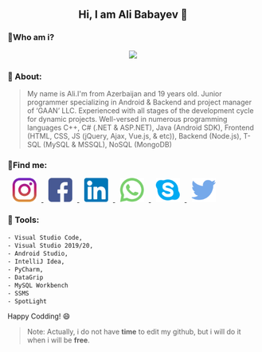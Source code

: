 ## <center> Hi, I am Ali Babayev :hugs: </center>

### :mag_right:Who am i?
<center>
<img src="https://media.giphy.com/media/QHE5gWI0QjqF2/giphy.gif">
</center>

### :rocket: About:
>My name is Ali.I'm from Azerbaijan and 19 years old. Junior programmer specializing in Android & Backend and project manager of ‘GAAN’ LLC. Experienced with all stages of the development cycle for dynamic projects. Well-versed in numerous programming languages C++, C# (.NET & ASP.NET), Java (Android SDK), Frontend (HTML, CSS, JS (jQuery, Ajax, Vue.js, & etc)), Backend (Node.js), T-SQL (MySQL & MSSQL), NoSQL (MongoDB)
### :milky_way:Find me:
<p float="left">
	<a href="https://www.instagram.com/alibabayev0/">
	<img  src="https://github.com/alibabayev0/alibabayev0/blob/main/social_networks/instagram.png?raw=true" width="48" hspace="10"/>
	</a>
	<a href="https://facebook.com/alibabayev0">
		<img  src="https://github.com/alibabayev0/alibabayev0/blob/main/social_networks/facebook.png?raw=true" width="48" hspace="10"/>
	</a>
	<a href="https://linkedin.com/in/alibabayev0">
		<img  src="https://github.com/alibabayev0/alibabayev0/blob/main/social_networks/linkedin.png?raw=true" width="48" hspace="10"/>
	</a>
	<a href="https://www.google.com/search?sxsrf=ALeKk01Hp5lb8bqsm5NERWgkZAxLJfhK_Q%3A1611824694704&source=hp&ei=Nn4SYPSzKIWsa_Drh6AK&q=next+time+i+will+give+you+%29%29&oq=next+time+i+will+give+you+%29%29&gs_lcp=CgZwc3ktYWIQAzoECCMQJzoECAAQQzoICC4QxwEQowI6AggAOgoILhDHARCjAhBDOgIILjoHCAAQFBCHAjoFCAAQywE6BwgjEOoCECc6BAguEEM6DQguEMcBEKMCEEMQkwI6CgguEMcBEK8BEEM6CAguEMcBEK8BOgUILhCTAjoICCEQFhAdEB46BggAEA0QHjoFCCEQoAE6BwghEAoQoAFQ7gJYkTFgnjdoAnAAeAGAAcYCiAGJLZIBCDAuMzIuMi4xmAEAoAEBqgEHZ3dzLXdperABCg&sclient=psy-ab&ved=0ahUKEwj0pvbyor7uAhUF1hoKHfD1AaQQ4dUDCAc&uact=5">
		<img src="https://github.com/alibabayev0/alibabayev0/blob/main/social_networks/whatsapp.png?raw=true" width="48" hspace="10"/>
	</a>
	<a href="https://www.google.com/search?sxsrf=ALeKk01Hp5lb8bqsm5NERWgkZAxLJfhK_Q%3A1611824694704&source=hp&ei=Nn4SYPSzKIWsa_Drh6AK&q=next+time+i+will+give+you+%29%29&oq=next+time+i+will+give+you+%29%29&gs_lcp=CgZwc3ktYWIQAzoECCMQJzoECAAQQzoICC4QxwEQowI6AggAOgoILhDHARCjAhBDOgIILjoHCAAQFBCHAjoFCAAQywE6BwgjEOoCECc6BAguEEM6DQguEMcBEKMCEEMQkwI6CgguEMcBEK8BEEM6CAguEMcBEK8BOgUILhCTAjoICCEQFhAdEB46BggAEA0QHjoFCCEQoAE6BwghEAoQoAFQ7gJYkTFgnjdoAnAAeAGAAcYCiAGJLZIBCDAuMzIuMi4xmAEAoAEBqgEHZ3dzLXdperABCg&sclient=psy-ab&ved=0ahUKEwj0pvbyor7uAhUF1hoKHfD1AaQQ4dUDCAc&uact=5">
		<img  src="https://github.com/alibabayev0/alibabayev0/blob/main/social_networks/skype.png?raw=true" width="48" hspace="10"/>
	</a>
	<a href="https://www.google.com/search?sxsrf=ALeKk01Hp5lb8bqsm5NERWgkZAxLJfhK_Q%3A1611824694704&source=hp&ei=Nn4SYPSzKIWsa_Drh6AK&q=next+time+i+will+give+you+%29%29&oq=next+time+i+will+give+you+%29%29&gs_lcp=CgZwc3ktYWIQAzoECCMQJzoECAAQQzoICC4QxwEQowI6AggAOgoILhDHARCjAhBDOgIILjoHCAAQFBCHAjoFCAAQywE6BwgjEOoCECc6BAguEEM6DQguEMcBEKMCEEMQkwI6CgguEMcBEK8BEEM6CAguEMcBEK8BOgUILhCTAjoICCEQFhAdEB46BggAEA0QHjoFCCEQoAE6BwghEAoQoAFQ7gJYkTFgnjdoAnAAeAGAAcYCiAGJLZIBCDAuMzIuMi4xmAEAoAEBqgEHZ3dzLXdperABCg&sclient=psy-ab&ved=0ahUKEwj0pvbyor7uAhUF1hoKHfD1AaQQ4dUDCAc&uact=5">
		<img  src="https://github.com/alibabayev0/alibabayev0/blob/main/social_networks/twitter.png?raw=true" width="48" hspace="10"/>
	</a>
</p>

### :hammer: Tools:
```
- Visual Studio Code,
- Visual Studio 2019/20,
- Android Studio,
- IntelliJ Idea,
- PyCharm,
- DataGrip
- MySQL Workbench
- SSMS
- SpotLight
```
Happy Codding! :smile:
> Note: Actually, i do not have **time** to edit my github, but i will
> do it when i will be **free**.

